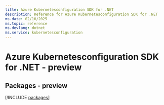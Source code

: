 ```yaml
---
title: Azure Kubernetesconfiguration SDK for .NET
description: Reference for Azure Kubernetesconfiguration SDK for .NET
ms.date: 02/10/2025
ms.topic: reference
ms.devlang: dotnet
ms.service: kubernetesconfiguration
---
```

# Azure Kubernetesconfiguration SDK for .NET - preview
## Packages - preview
[!INCLUDE [packages](kubernetesconfiguration-index.md)]